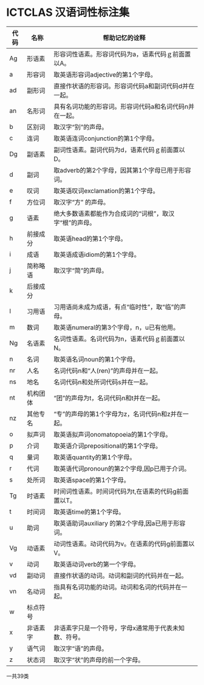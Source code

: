 ICTCLAS 汉语词性标注集
========
代码	|	名称	|	帮助记忆的诠释
----	|	----	|	--------------
Ag	|	形语素	|	形容词性语素。形容词代码为a，语素代码ｇ前面置以A。
a	|	形容词	|	取英语形容词adjective的第1个字母。
ad	|	副形词	|	直接作状语的形容词。形容词代码a和副词代码d并在一起。
an	|	名形词	|	具有名词功能的形容词。形容词代码a和名词代码n并在一起。
b	|	区别词	|	取汉字“别”的声母。
c	|	连词	|	取英语连词conjunction的第1个字母。
Dg	|	副语素	|	副词性语素。副词代码为d，语素代码ｇ前面置以D。
d	|	副词	|	取adverb的第2个字母，因其第1个字母已用于形容词。
e	|	叹词	|	取英语叹词exclamation的第1个字母。
f	|	方位词	|	取汉字“方” 的声母。
g	|	语素	|	绝大多数语素都能作为合成词的“词根”，取汉字“根”的声母。
h	|	前接成分	|	取英语head的第1个字母。
i	|	成语	|	取英语成语idiom的第1个字母。
j	|	简称略语	|	取汉字“简”的声母。
k	|	后接成分	|
l	|	习用语	|	习用语尚未成为成语，有点“临时性”，取“临”的声母。
m	|	数词	|	取英语numeral的第3个字母，n，u已有他用。
Ng	|	名语素	|	名词性语素。名词代码为n，语素代码ｇ前面置以N。
n	|	名词	|	取英语名词noun的第1个字母。
nr	|	人名	|	名词代码n和“人(ren)”的声母并在一起。
ns	|	地名	|	名词代码n和处所词代码s并在一起。
nt	|	机构团体	|	“团”的声母为t，名词代码n和t并在一起。
nz	|	其他专名	|	“专”的声母的第1个字母为z，名词代码n和z并在一起。	|
o	|	拟声词	|	取英语拟声词onomatopoeia的第1个字母。
p	|	介词	|	取英语介词prepositional的第1个字母。
q	|	量词	|	取英语quantity的第1个字母。
r	|	代词	|	取英语代词pronoun的第2个字母,因p已用于介词。
s	|	处所词	|	取英语space的第1个字母。
Tg	|	时语素	|	时间词性语素。时间词代码为t,在语素的代码g前面置以T。
t	|	时间词	|	取英语time的第1个字母。
u	|	助词	|	取英语助词auxiliary 的第2个字母,因a已用于形容词。
Vg	|	动语素	|	动词性语素。动词代码为v。在语素的代码g前面置以V。
v	|	动词	|	取英语动词verb的第一个字母。
vd	|	副动词	|	直接作状语的动词。动词和副词的代码并在一起。
vn	|	名动词	|	指具有名词功能的动词。动词和名词的代码并在一起。
w	|	标点符号	|
x	|	非语素字	|	非语素字只是一个符号，字母x通常用于代表未知数、符号。
y	|	语气词	|	取汉字“语”的声母。
z	|	状态词	|	取汉字“状”的声母的前一个字母。

一共39类